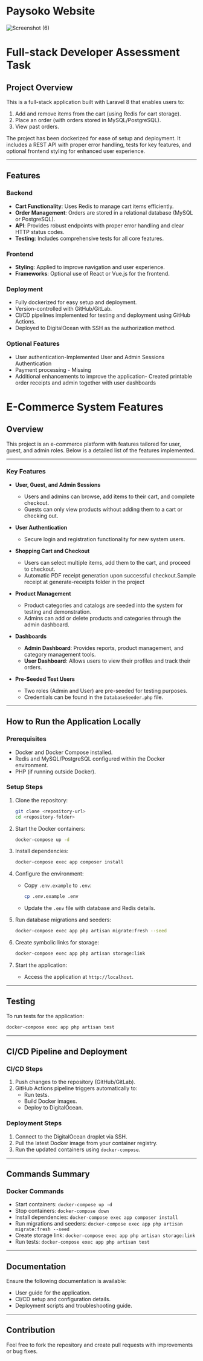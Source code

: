 # Paysoko Website
![Screenshot (6)](https://github.com/user-attachments/assets/7e3f7ac2-2ebb-4937-bd0a-287f86b25c73)


# Full-stack Developer Assessment Task

## Project Overview
This is a full-stack application built with Laravel 8 that enables users to:

1. Add and remove items from the cart (using Redis for cart storage).
2. Place an order (with orders stored in MySQL/PostgreSQL).
3. View past orders.

The project has been dockerized for ease of setup and deployment. It includes a REST API with proper error handling, tests for key features, and optional frontend styling for enhanced user experience.

---

## Features

### Backend
- **Cart Functionality**: Uses Redis to manage cart items efficiently.
- **Order Management**: Orders are stored in a relational database (MySQL or PostgreSQL).
- **API**: Provides robust endpoints with proper error handling and clear HTTP status codes.
- **Testing**: Includes comprehensive tests for all core features.

### Frontend
- **Styling**: Applied to improve navigation and user experience.
- **Frameworks**: Optional use of React or Vue.js for the frontend.

### Deployment
- Fully dockerized for easy setup and deployment.
- Version-controlled with GitHub/GitLab.
- CI/CD pipelines implemented for testing and deployment using GitHub Actions.
- Deployed to DigitalOcean with SSH as the authorization method.

### Optional Features
- User authentication-Implemented User and Admin Sessions Authentication
- Payment processing - Missing 
- Additional enhancements to improve the application- Created printable order receipts and  admin together with user dashboards


# E-Commerce System Features

## Overview
This project is an e-commerce platform with features tailored for user, guest, and admin roles. Below is a detailed list of the features implemented.

---

### Key Features

- **User, Guest, and Admin Sessions**
  - Users and admins can browse, add items to their cart, and complete checkout.
  - Guests can only view products without adding them to a cart or checking out.

- **User Authentication**
  - Secure login and registration functionality for new system users.

- **Shopping Cart and Checkout**
  - Users can select multiple items, add them to the cart, and proceed to checkout.
  - Automatic PDF receipt generation upon successful checkout.Sample receipt at generate-receipts folder in the project

- **Product Management**
  - Product categories and catalogs are seeded into the system for testing and demonstration.
  - Admins can add or delete products and categories through the admin dashboard.

- **Dashboards**
  - **Admin Dashboard**: Provides reports, product management, and category management tools.
  - **User Dashboard**: Allows users to view their profiles and track their orders.

- **Pre-Seeded Test Users**
  - Two roles (Admin and User) are pre-seeded for testing purposes.
  - Credentials can be found in the `DatabaseSeeder.php` file.

---




## How to Run the Application Locally

### Prerequisites
- Docker and Docker Compose installed.
- Redis and MySQL/PostgreSQL configured within the Docker environment.
- PHP (if running outside Docker).

### Setup Steps
1. Clone the repository:
   ```bash
   git clone <repository-url>
   cd <repository-folder>
   ```

2. Start the Docker containers:
   ```bash
   docker-compose up -d
   ```

3. Install dependencies:
   ```bash
   docker-compose exec app composer install
   ```

4. Configure the environment:
   - Copy `.env.example` to `.env`:
     ```bash
     cp .env.example .env
     ```
   - Update the `.env` file with database and Redis details.

5. Run database migrations and seeders:
   ```bash
   docker-compose exec app php artisan migrate:fresh --seed
   ```

6. Create symbolic links for storage:
   ```bash
   docker-compose exec app php artisan storage:link
   ```

7. Start the application:
   - Access the application at `http://localhost`.

---

## Testing
To run tests for the application:
```bash
docker-compose exec app php artisan test
```

---

## CI/CD Pipeline and Deployment

### CI/CD Steps
1. Push changes to the repository (GitHub/GitLab).
2. GitHub Actions pipeline triggers automatically to:
   - Run tests.
   - Build Docker images.
   - Deploy to DigitalOcean.

### Deployment Steps
1. Connect to the DigitalOcean droplet via SSH.
2. Pull the latest Docker image from your container registry.
3. Run the updated containers using `docker-compose`.

---

## Commands Summary

### Docker Commands
- Start containers: `docker-compose up -d`
- Stop containers: `docker-compose down`
- Install dependencies: `docker-compose exec app composer install`
- Run migrations and seeders: `docker-compose exec app php artisan migrate:fresh --seed`
- Create storage link: `docker-compose exec app php artisan storage:link`
- Run tests: `docker-compose exec app php artisan test`

---

## Documentation
Ensure the following documentation is available:
- User guide for the application.
- CI/CD setup and configuration details.
- Deployment scripts and troubleshooting guide.

---

## Contribution
Feel free to fork the repository and create pull requests with improvements or bug fixes.




